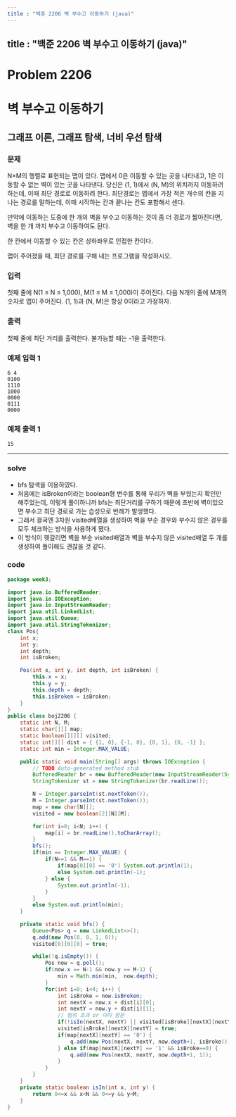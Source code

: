 ```yaml
---
title : "백준 2206 벽 부수고 이동하기 (java)"
---
```


## title : "백준 2206 벽 부수고 이동하기 (java)"

# Problem 2206

# 벽 부수고 이동하기

## 그래프 이론, 그래프 탐색, 너비 우선 탐색

### 문제

N×M의 행렬로 표현되는 맵이 있다. 맵에서 0은 이동할 수 있는 곳을 나타내고, 1은 이동할 수 없는 벽이 있는 곳을 나타낸다. 당신은 (1, 1)에서 (N, M)의 위치까지 이동하려 하는데, 이때 최단 경로로 이동하려 한다. 최단경로는 맵에서 가장 적은 개수의 칸을 지나는 경로를 말하는데, 이때 시작하는 칸과 끝나는 칸도 포함해서 센다.

만약에 이동하는 도중에 한 개의 벽을 부수고 이동하는 것이 좀 더 경로가 짧아진다면, 벽을 한 개 까지 부수고 이동하여도 된다.

한 칸에서 이동할 수 있는 칸은 상하좌우로 인접한 칸이다.

맵이 주어졌을 때, 최단 경로를 구해 내는 프로그램을 작성하시오.

### 입력

첫째 줄에 N(1 ≤ N ≤ 1,000), M(1 ≤ M ≤ 1,000)이 주어진다. 다음 N개의 줄에 M개의 숫자로 맵이 주어진다. (1, 1)과 (N, M)은 항상 0이라고 가정하자.

### 출력

첫째 줄에 최단 거리를 출력한다. 불가능할 때는 -1을 출력한다.

### 예제 입력 1

```
6 4
0100
1110
1000
0000
0111
0000
```

### 예제 출력 1

```
15
```

---

### solve

- bfs 탐색을 이용하였다.
- 처음에는 isBroken이라는 boolean형 변수를 통해 우리가 벽을 부쉈는지 확인만 해주었는데, 이렇게 풀이하니까 bfs는 최단거리를 구하기 때문에 초반에 벽이있으면 부수고 최단 경로로 가는 습성으로 반례가 발생했다.
- 그래서 결국엔 3차원 visited배열을 생성하여 벽을 부순 경우와 부수지 않은 경우를 모두 체크하는 방식을 사용하게 됐다.
- 이 방식이 헷갈리면 벽을 부순 visited배열과 벽을 부수지 않은 visited배열 두 개를 생성하여 풀이해도 괜찮을 것 같다.

### code

```java
package week3;

import java.io.BufferedReader;
import java.io.IOException;
import java.io.InputStreamReader;
import java.util.LinkedList;
import java.util.Queue;
import java.util.StringTokenizer;
class Pos{
    int x;
    int y;
    int depth;
    int isBroken;

    Pos(int x, int y, int depth, int isBroken) {
        this.x = x;
        this.y = y;
        this.depth = depth;
        this.isBroken = isBroken;
    }
}
public class boj2206 {
    static int N, M;
    static char[][] map;
    static boolean[][][] visited;
    static int[][] dist = { {1, 0}, {-1, 0}, {0, 1}, {0, -1} };
    static int min = Integer.MAX_VALUE;

    public static void main(String[] args) throws IOException {
        // TODO Auto-generated method stub
        BufferedReader br = new BufferedReader(new InputStreamReader(System.in));
        StringTokenizer st = new StringTokenizer(br.readLine());

        N = Integer.parseInt(st.nextToken());
        M = Integer.parseInt(st.nextToken());
        map = new char[N][];
        visited = new boolean[2][N][M];

        for(int i=0; i<N; i++) {
            map[i] = br.readLine().toCharArray();
        }
        bfs();
        if(min == Integer.MAX_VALUE) {
            if(N==1 && M==1) {
                if(map[0][0] == '0') System.out.println(1);
                else System.out.println(-1);
            } else {
                System.out.println(-1);
            }
        }
        else System.out.println(min);
    }

    private static void bfs() {
        Queue<Pos> q = new LinkedList<>();
        q.add(new Pos(0, 0, 1, 0));
        visited[0][0][0] = true;

        while(!q.isEmpty()) {
            Pos now = q.poll();
            if(now.x == N-1 && now.y == M-1) {
                min = Math.min(min,  now.depth);
            }
            for(int i=0; i<4; i++) {
                int isBroke = now.isBroken;
                int nextX = now.x + dist[i][0];
                int nextY = now.y + dist[i][1];
                // 범위 초과 or 이미 방문
                if(!isIn(nextX, nextY) || visited[isBroke][nextX][nextY]) continue;
                visited[isBroke][nextX][nextY] = true;
                if(map[nextX][nextY] == '0') {
                    q.add(new Pos(nextX, nextY, now.depth+1, isBroke));
                } else if(map[nextX][nextY] == '1' && isBroke==0) {
                    q.add(new Pos(nextX, nextY, now.depth+1, 1));
                }
            }
        }
    }
    private static boolean isIn(int x, int y) {
        return 0<=x && x<N && 0<=y && y<M;
    }
}
```
